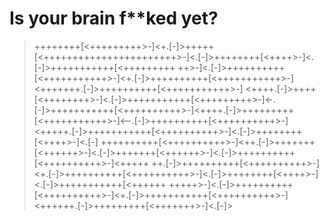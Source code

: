 # Is your brain f**ked yet?
>++++++++[<+++++++++>-]<+.[-]>+++++[<+++++++++++++++++++++++>-]<.[-]>++++++++[<++++>-]<.[-]>+++++++++++[<+++++++++
++>-]<.[-]>++++++++++[<+++++++++++>-]<+.[-]>++++++++++[<+++++++++++>-]<+++++++.[-]>++++++++++[<+++++++++++>-]
<++++.[-]>++++[<++++++++>-]<.[-]>+++++++++++[<+++++++++>-]<-.[-]>+++++++++++[<++++++++++>-]<++++.[-]>+++++++++
[<+++++++++++>-]<--.[-]>++++++++++[<++++++++++>-]<+++++.[-]>+++++++++++[<++++++++++>-]<.[-]>++++++++[<++++>-]<.[-]
>++++++++++[<++++++++++>-]<++.[-]>+++++++[<++++++>-]<.[-]>+++++++[<++++++>-]<.[-]>++++++++++[<++++++++++>-]<+++++
++.[-]>++++++++++[<++++++++++>-]<+.[-]>++++++++++[<++++++++++>-]<.[-]>++++++++[<++++>-]<.[-]>+++++++++++[<++++++
+++++>-]<.[-]>++++++++++[<++++++++++>-]<+.[-]>+++++++++++[<++++++++++>-]<++++++.[-]>+++++++++[<+++++++>-]<.[-]>





